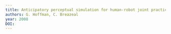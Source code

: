 ```yaml
---
title: Anticipatory perceptual simulation for human-robot joint practice: Theory and application study
authors: G. Hoffman, C. Breazeal
year: 2008
DOI: 
---
```


